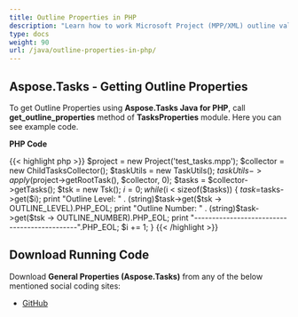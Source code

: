 ```yaml
---
title: Outline Properties in PHP
description: "Learn how to work Microsoft Project (MPP/XML) outline values using Aspose.Tasks Java for PHP."
type: docs
weight: 90
url: /java/outline-properties-in-php/
---
```


## **Aspose.Tasks - Getting Outline Properties**
To get Outline Properties using **Aspose.Tasks Java for PHP**, call **get_outline_properties** method of **TasksProperties** module. Here you can see example code.

**PHP Code**

{{< highlight php >}}
$project = new Project('test_tasks.mpp');
$collector = new ChildTasksCollector();
$taskUtils = new TaskUtils();
$taskUtils->apply($project->getRootTask(), $collector, 0);
$tasks = $collector->getTasks();
$tsk = new Tsk();
$i = 0;
while ($i < sizeof($tasks))
{
    $task=$tasks->get($i);
    print "Outline Level: " . (string)$task->get($tsk -> OUTLINE_LEVEL).PHP_EOL;
    print "Outline Number: " . (string)$task->get($tsk -> OUTLINE_NUMBER).PHP_EOL;
    print "---------------------------------------------".PHP_EOL;
    $i += 1;
}
{{< /highlight >}}

## **Download Running Code**
Download **General Properties (Aspose.Tasks)** from any of the below mentioned social coding sites:

- [GitHub](https://github.com/aspose-tasks/Aspose.Tasks-for-Java/blob/master/Plugins/Aspose_Tasks_Java_for_PHP/src/aspose/tasks/WorkingWithTasks/TasksProperties.php)
